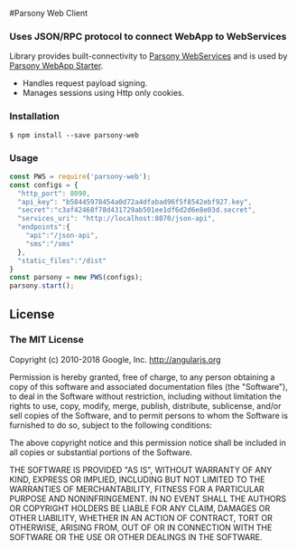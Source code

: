 #Parsony Web Client
### Uses JSON/RPC protocol to connect WebApp to WebServices
Library provides built-connectivity to [Parsony WebServices](https://github.com/epcphelan/parsony-services-starter)
and is used by [Parsony WebApp Starter](https://github.com/epcphelan/parsony-react-starter).

* Handles request payload signing.
* Manages sessions using Http only cookies.

### Installation
```
$ npm install --save parsony-web
```

### Usage
```js
const PWS = require('parsony-web');
const configs = {
  "http_port": 8090,
  "api_key": "b58445978454a0d72a4dfabad96f5f8542ebf927.key",
  "secret":"c3af42468f78d431729ab501ee1df6d2d6e8e03d.secret",
  "services_uri": "http://localhost:8070/json-api",
  "endpoints":{
    "api":"/json-api",
    "sms":"/sms"
  },
  "static_files":"/dist"
}
const parsony = new PWS(configs);
parsony.start();
```

## License
### The MIT License

Copyright (c) 2010-2018 Google, Inc. http://angularjs.org

Permission is hereby granted, free of charge, to any person obtaining a copy
of this software and associated documentation files (the "Software"), to deal
in the Software without restriction, including without limitation the rights
to use, copy, modify, merge, publish, distribute, sublicense, and/or sell
copies of the Software, and to permit persons to whom the Software is
furnished to do so, subject to the following conditions:

The above copyright notice and this permission notice shall be included in
all copies or substantial portions of the Software.

THE SOFTWARE IS PROVIDED "AS IS", WITHOUT WARRANTY OF ANY KIND, EXPRESS OR
IMPLIED, INCLUDING BUT NOT LIMITED TO THE WARRANTIES OF MERCHANTABILITY,
FITNESS FOR A PARTICULAR PURPOSE AND NONINFRINGEMENT. IN NO EVENT SHALL THE
AUTHORS OR COPYRIGHT HOLDERS BE LIABLE FOR ANY CLAIM, DAMAGES OR OTHER
LIABILITY, WHETHER IN AN ACTION OF CONTRACT, TORT OR OTHERWISE, ARISING FROM,
OUT OF OR IN CONNECTION WITH THE SOFTWARE OR THE USE OR OTHER DEALINGS IN
THE SOFTWARE.
